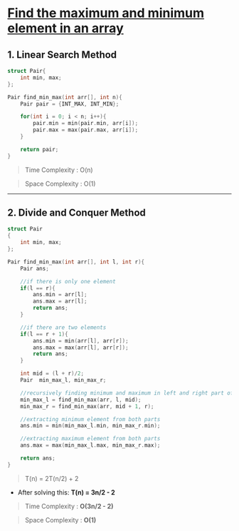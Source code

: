 # [Find the maximum and minimum element in an array](https://www.geeksforgeeks.org/maximum-and-minimum-in-an-array/)

## 1. Linear Search Method
```cpp
struct Pair{
    int min, max;
};

Pair find_min_max(int arr[], int n){
    Pair pair = {INT_MAX, INT_MIN};

    for(int i = 0; i < n; i++){
        pair.min = min(pair.min, arr[i]);
        pair.max = max(pair.max, arr[i]);
    }

    return pair;
}
```

> Time Complexity : O(n)

> Space Complexity : O(1)

---
## 2. Divide and Conquer Method
```cpp
struct Pair
{
    int min, max;
};

Pair find_min_max(int arr[], int l, int r){
    Pair ans;

    //if there is only one element
    if(l == r){
        ans.min = arr[l];
        ans.max = arr[l];
        return ans;
    }

    //if there are two elements
    if(l == r + 1){
        ans.min = min(arr[l], arr[r]);
        ans.max = max(arr[l], arr[r]);
        return ans;
    }

    int mid = (l + r)/2;
    Pair  min_max_l, min_max_r;

    //recursively finding minimum and maximum in left and right part of array
    min_max_l = find_min_max(arr, l, mid);
    min_max_r = find_min_max(arr, mid + 1, r);

    //extracting minimum element from both parts
    ans.min = min(min_max_l.min, min_max_r.min);

    //extracting maximum element from both parts
    ans.max = max(min_max_l.max, min_max_r.max);

    return ans;
}
```
>T(n) = 2T(n/2) + 2

* After solving this: **T(n)  = 3n/2 - 2**

> Time Complexity : **O(3n/2 - 2)**

> Space Complexity : **O(1)**